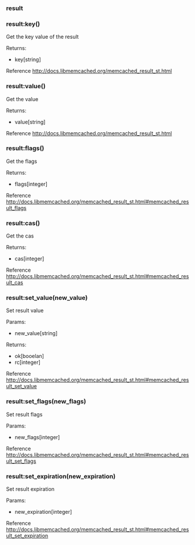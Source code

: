 ### result

### result:key()
Get the key value of the result

Returns:
* key[string] 

Reference http://docs.libmemcached.org/memcached_result_st.html

### result:value()
Get the value

Returns:
* value[string] 

Reference http://docs.libmemcached.org/memcached_result_st.html

### result:flags()
Get the flags

Returns:
* flags[integer] 

Reference http://docs.libmemcached.org/memcached_result_st.html#memcached_result_flags

### result:cas()
Get the cas

Returns:
* cas[integer] 

Reference http://docs.libmemcached.org/memcached_result_st.html#memcached_result_cas

### result:set_value(new_value)
Set result value

Params:
* new_value[string] 

Returns:
* ok[booelan] 
* rc[integer] 

Reference http://docs.libmemcached.org/memcached_result_st.html#memcached_result_set_value

### result:set_flags(new_flags)
Set result flags

Params:
* new_flags[integer] 

Reference http://docs.libmemcached.org/memcached_result_st.html#memcached_result_set_flags

### result:set_expiration(new_expiration)
Set result expiration

Params:
* new_expiration[integer] 

Reference http://docs.libmemcached.org/memcached_result_st.html#memcached_result_set_expiration
